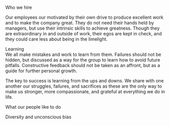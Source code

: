 Who we hire 

Our employees our motivated by their own drive to produce excellent work and to make the company great. They do not need their hands held by managers, but use their intrinsic skills to achieve greatness. Though they are extraordinary in and outside of work, their egos are kept in check, and they could care less about being in the limelight. 

Learning  
We all make mistakes and work to learn from them. Failures should not be hidden, but discussed as a way for the group to learn how to avoid future pitfalls. Constructive feedback should not be taken as an affront, but as a guide for further personal growth.
 
The key to success is learning from the ups and downs. We share with one another our struggles, failures, and sacrifices as these are the only way to make us stronger, more compassionate, and grateful at everything we do in life.

What our people like to do 

Diversity and unconscious bias 
